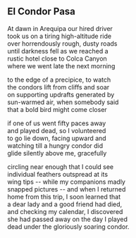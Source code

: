 <script>
  import PoemWrapper from '../../../../../components/PoemWrapper.svelte';
</script>

<PoemWrapper>

## El Condor Pasa 
At dawn in Arequipa our hired driver <br />
took us on a tiring high-altitude ride <br />
over horrendously rough, dusty roads <br />
until darkness fell as we reached a <br />
rustic hotel close to Colca Canyon <br />
where we went late the next morning

to the edge of a precipice, to watch <br />
the condors lift from cliffs and soar <br />
on supporting updrafts generated by <br />
sun-warmed air, when somebody said <br />
that a bold bird might come closer

if one of us went fifty paces away <br />
and played dead, so I volunteered <br />
to go lie down, facing upward and <br />
watching till a hungry condor did <br />
glide silently above me, gracefully <br />

circling near enough that I could see <br />
individual feathers outspread at its <br />
wing tips -- while my companions madly <br />
snapped pictures -- and when I returned <br />
home from this trip, I soon learned that <br />
a dear lady and a good friend had died, <br />
and checking my calendar, I discovered <br />
she had passed away on the day I played <br />
dead under the gloriously soaring condor.

</PoemWrapper>
